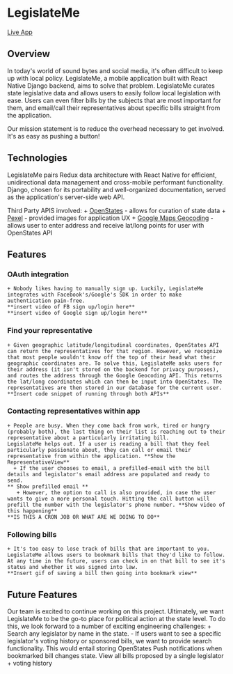 # LegislateMe
[Live App](#)

## Overview
In today's world of sound bytes and social media, it's often difficult to keep up with local policy.  LegislateMe, a mobile application built with React Native Django backend, aims to solve that problem.
LegislateMe curates state legislative data and allows users to easily follow local legislation with ease. Users can even filter bills by the subjects that are most
important for them, and email/call their representatives about specific bills straight from the application.

Our mission statement is to reduce the overhead necessary to get involved. It's as easy as pushing a button!

## Technologies
  LegislateMe pairs Redux data architecture with React Native for efficient, unidirectional data management and cross-mobile performant functionality. Django, chosen for its portability and well-organized documentation, served as the application's server-side web API.

  Third Party APIS involved:
    + [OpenStates](http://docs.openstates.org/en/latest/api/)
      - allows for curation of state data
    + [Pexel](https://www.pexels.com/api/)
      - provided images for application UX
    + [Google Maps Geocoding](https://developers.google.com/maps/documentation/javascript/geocoding)
      - allows user to enter address and receive lat/long points for user with OpenStates API
## Features
  ### OAuth integration
    + Nobody likes having to manually sign up. Luckily, LegislateMe integrates with Facebook's/Google's SDK in order to make authentication pain-free.
    **insert video of FB sign up/login here**
    **insert video of Google sign up/login here**

  ### Find your representative
    + Given geographic latitude/longitudinal coordinates, OpenStates API can return the representatives for that region. However, we recognize that most people wouldn't know off the top of their head what their geographic coordinates are. To solve this, LegislateMe asks users for their address (it isn't stored on the backend for privacy purposes), and routes the address through the Google Geocoding API. This returns the lat/long coordinates which can then be input into OpenStates. The representatives are then stored in our database for the current user.
    **Insert code snippet of running through both APIs**
  ### Contacting representatives within app
    + People are busy. When they come back from work, tired or hungry (probably both), the last thing on their list is reaching out to their representative about a particularly irritating bill.
    LegislateMe helps out. If a user is reading a bill that they feel particularly passionate about, they can call or email their representative from within the application. **Show the RepresentativeView**  
      + If the user chooses to email, a prefilled-email with the bill details and legislator's email address are populated and ready to send.
    ** Show prefilled email **
       + However, the option to call is also provided, in case the user wants to give a more personal touch. Hitting the call button will prefill the number with the legislator's phone number. **Show video of this happening**
    **IS THIS A CRON JOB OR WHAT ARE WE DOING TO DO**
  ### Following bills
    + It's too easy to lose track of bills that are important to you. LegislateMe allows users to bookmark bills that they'd like to follow. At any time in the future, users can check in on that bill to see it's status and whether it was signed into law.
    **Insert gif of saving a bill then going into bookmark view**

## Future Features
  Our team is excited to continue working on this project. Ultimately, we want LegislateMe to be the go-to place for political action at the state level. To do this, we look forward to a number of exciting engineering challenges:
    + Search any legislator by name in the state.
      - If users want to see a specific legislator's voting history or sponsored bills, we want to provide search functionality. This would entail storing OpenStates
  Push notifications when bookmarked bill changes state.
  View all bills proposed by a single legislator + voting history
